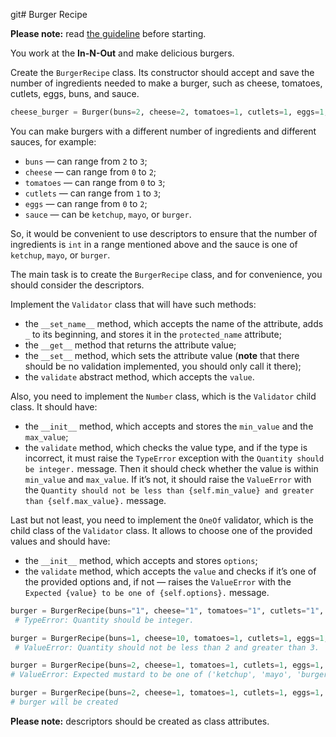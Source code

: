 git# Burger Recipe

**Please note:** read [the guideline](https://github.com/mate-academy/py-task-guideline/blob/main/README.md)
before starting.

You work at the **In-N-Out** and make delicious burgers. 

Create the `BurgerRecipe` class. Its constructor should accept and save the number of ingredients needed to make a burger, such as cheese, tomatoes, cutlets, eggs, buns, and sauce.

```python
cheese_burger = Burger(buns=2, cheese=2, tomatoes=1, cutlets=1, eggs=1, sauce="ketchup")
```

You can make burgers with a different number of ingredients and different sauces, for example:

- `buns` — can range from `2` to `3`;
- `cheese` — can range from `0` to `2`;
- `tomatoes` — can range from `0` to `3`;
- `cutlets` — can range from `1` to `3`;
- `eggs` — can range from `0` to `2`;
- `sauce` — can be `ketchup`, `mayo`, or `burger`.

So, it would be convenient to use descriptors to ensure that the number of ingredients is `int` in a range mentioned above 
and the sauce is one of `ketchup`, `mayo`, or `burger`.

The main task is to create the `BurgerRecipe` class, and for convenience, you should consider the descriptors.

Implement the `Validator` class that will have such methods:

- the `__set_name__` method, which accepts the name of the attribute, adds `_` to its beginning, and stores it in the `protected_name` attribute;
- the `__get__` method that returns the attribute value;
- the `__set__` method, which sets the attribute value (**note** that there should be no validation implemented, you should only call it there);
- the `validate` abstract method, which accepts the `value`.

Also, you need to implement the `Number` class, which is the `Validator` child class. It should have:

- the `__init__` method, which accepts and stores the `min_value` and the `max_value`;
- the `validate` method, which checks the value type, and if the type is incorrect, it must raise the `TypeError` exception with the `Quantity should be integer.` message.
Then it should check whether the value is within `min_value` and `max_value`. If it’s not, it should raise the `ValueError` with the `Quantity should not be less than {self.min_value} and greater than {self.max_value}.` message.

Last but not least, you need to implement the `OneOf` validator, which is the child class of the `Validator` class. It allows to choose one of the provided values and should have:
- the `__init__` method, which accepts and stores `options`;
- the `validate` method, which accepts the `value` and checks if it’s one of the provided options and, if not — raises the `ValueError` with the `Expected {value} to be one of {self.options}.` message.

```python
burger = BurgerRecipe(buns="1", cheese="1", tomatoes="1", cutlets="1", eggs="1", sauce="mayo")
 # TypeError: Quantity should be integer.

burger = BurgerRecipe(buns=1, cheese=10, tomatoes=1, cutlets=1, eggs=1, sauce="mayo")
 # ValueError: Quantity should not be less than 2 and greater than 3.

burger = BurgerRecipe(buns=2, cheese=1, tomatoes=1, cutlets=1, eggs=1, sauce="mustard") 
# ValueError: Expected mustard to be one of ('ketchup', 'mayo', 'burger').

burger = BurgerRecipe(buns=2, cheese=1, tomatoes=1, cutlets=1, eggs=1, sauce="ketchup")
# burger will be created
```

**Please note:** descriptors should be created as class attributes.
